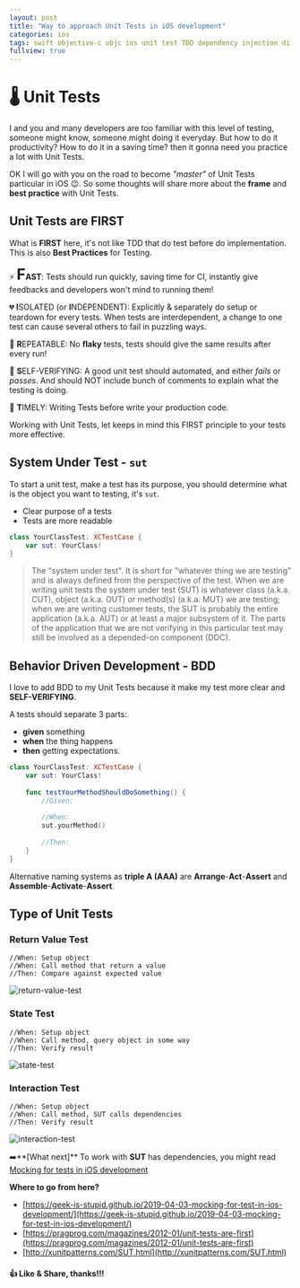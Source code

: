 ```yaml
---
layout: post
title: "Way to approach Unit Tests in iOS development"
categories: ios
tags: swift objective-c objc ios unit test TDD dependency injection di xcode BDD FIRST state return interation
fullview: true
---
```

# 🌡 Unit Tests
 
I and you and many developers are too familiar with this level of testing, someone might know, someone might doing it everyday. But how to do it productivity? How to do it in a saving time? then it gonna need you practice a lot with Unit Tests.

OK I will go with you on the road to become *"master"* of Unit Tests particular in iOS 😉. So some thoughts will share more about the **frame** and **best practice** with Unit Tests.

## Unit Tests are FIRST

What is **FIRST** here, it's not like TDD that do test before do implementation.  This is also **Best Practices** for Testing.

⚡️ <b><span style="font-size: 20pt">F</span>AST</b>: Tests should run quickly, saving time for CI, instantly give feedbacks and developers won't mind to running them!

💔 **I**SOLATED (or **I**NDEPENDENT): Explicitly & separately do setup or teardown for every tests. When tests are interdependent, a change to one test can cause several others to fail in puzzling ways. 

🔁 **R**EPEATABLE: No **flaky** tests, tests should give the same results after every run!

🤳 **S**ELF-VERIFYING: A good unit test should automated, and either *fails* or *passes*. And should NOT include bunch of comments to explain what the testing is doing.

🧪 **T**IMELY: Writing Tests before write your production code.

Working with Unit Tests, let keeps in mind this FIRST principle to your tests more effective.

## System Under Test - `sut`

To start a unit test, make a test has its purpose, you should determine what is the object you want to testing, it's `sut`.

- Clear purpose of a tests
- Tests are more readable

```swift
class YourClassTest: XCTestCase {
	var sut: YourClass!
}
```

> The "system under test". It is short for "whatever thing we are testing" and is always defined from the perspective of the test. When we are writing unit tests the system under test (SUT) is whatever class (a.k.a. CUT), object (a.k.a. OUT) or method(s) (a.k.a. MUT) we are testing; when we are writing customer tests, the SUT is probably the entire application (a.k.a. AUT) or at least a major subsystem of it. The parts of the application that we are not verifying in this particular test may still be involved as a depended-on component (DOC).


## Behavior Driven Development - BDD

I love to add BDD to my Unit Tests because it make my test more clear and **SELF-VERIFYING**. 

A tests should separate 3 parts:

- **given** something
- **when** the thing happens
- **then** getting expectations.

```swift
class YourClassTest: XCTestCase {
	var sut: YourClass!
	
	func testYourMethodShouldDoSomething() {
		//Given:
		
		//When:
		sut.yourMethod()
		
		//Then:
	}
}
```

Alternative naming systems as **triple A (AAA)** are **Arrange**-**Act**-**Assert** and **Assemble**-**Activate**-**Assert**.

## Type of Unit Tests

### Return Value Test
```
//When: Setup object
//When: Call method that return a value
//Then: Compare against expected value
```
![return-value-test](https://user-images.githubusercontent.com/6329656/56451556-769f4f00-6356-11e9-9a57-a18198de9bca.png)

### State Test
```
//When: Setup object
//When: Call method, query object in some way
//Then: Verify result
```
![state-test](https://user-images.githubusercontent.com/6329656/56451842-eeba4480-6357-11e9-9414-6203af055223.png)


### Interaction Test
```
//When: Setup object
//When: Call method, SUT calls dependencies
//Then: Verify result
```
![interaction-test](https://user-images.githubusercontent.com/6329656/56452163-b0258980-6359-11e9-964c-18152549e6c4.png)

➡️**[What next]** To work with **SUT** has dependencies, you might read [Mocking for tests in iOS development](https://geek-is-stupid.github.io/2019-04-03-mocking-for-test-in-ios-development)

**Where to go from here?**

- [https://geek-is-stupid.github.io/2019-04-03-mocking-for-test-in-ios-development/](https://geek-is-stupid.github.io/2019-04-03-mocking-for-test-in-ios-development/)
- [https://pragprog.com/magazines/2012-01/unit-tests-are-first](https://pragprog.com/magazines/2012-01/unit-tests-are-first)
- [http://xunitpatterns.com/SUT.html](http://xunitpatterns.com/SUT.html)

#### 👍 Like & Share, thanks!!!
